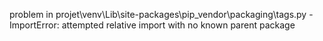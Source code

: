 problem in projet\venv\Lib\site-packages\pip\_vendor\packaging\tags.py - ImportError: attempted relative import with no known parent package
